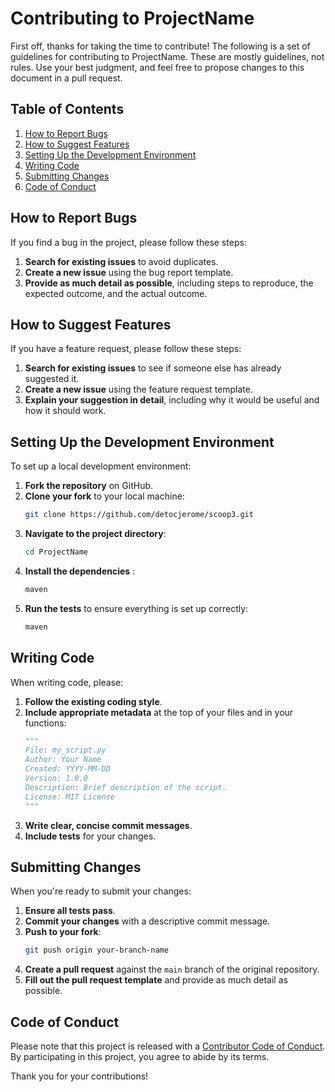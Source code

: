 # Contributing to ProjectName

First off, thanks for taking the time to contribute! The following is a set of guidelines for contributing to ProjectName. These are mostly guidelines, not rules. Use your best judgment, and feel free to propose changes to this document in a pull request.

## Table of Contents

1. [How to Report Bugs](#how-to-report-bugs)
2. [How to Suggest Features](#how-to-suggest-features)
3. [Setting Up the Development Environment](#setting-up-the-development-environment)
4. [Writing Code](#writing-code)
5. [Submitting Changes](#submitting-changes)
6. [Code of Conduct](#code-of-conduct)

## How to Report Bugs

If you find a bug in the project, please follow these steps:

1. **Search for existing issues** to avoid duplicates.
2. **Create a new issue** using the bug report template.
3. **Provide as much detail as possible**, including steps to reproduce, the expected outcome, and the actual outcome.

## How to Suggest Features

If you have a feature request, please follow these steps:

1. **Search for existing issues** to see if someone else has already suggested it.
2. **Create a new issue** using the feature request template.
3. **Explain your suggestion in detail**, including why it would be useful and how it should work.

## Setting Up the Development Environment

To set up a local development environment:

1. **Fork the repository** on GitHub.
2. **Clone your fork** to your local machine:
    ```sh
    git clone https://github.com/detocjerome/scoop3.git
    ```
3. **Navigate to the project directory**:
    ```sh
    cd ProjectName
    ```
4. **Install the dependencies** :
    ```sh
    maven
    ```
5. **Run the tests** to ensure everything is set up correctly:
    ```sh
    maven  
    ```

## Writing Code

When writing code, please:

1. **Follow the existing coding style**.
2. **Include appropriate metadata** at the top of your files and in your functions:
    ```python
    """
    File: my_script.py
    Author: Your Name
    Created: YYYY-MM-DD
    Version: 1.0.0
    Description: Brief description of the script.
    License: MIT License
    """
    ```
3. **Write clear, concise commit messages**.
4. **Include tests** for your changes.

## Submitting Changes

When you're ready to submit your changes:

1. **Ensure all tests pass**.
2. **Commit your changes** with a descriptive commit message.
3. **Push to your fork**:
    ```sh
    git push origin your-branch-name
    ```
4. **Create a pull request** against the `main` branch of the original repository.
5. **Fill out the pull request template** and provide as much detail as possible.

## Code of Conduct

Please note that this project is released with a [Contributor Code of Conduct](CODE_OF_CONDUCT.md). By participating in this project, you agree to abide by its terms.

Thank you for your contributions!